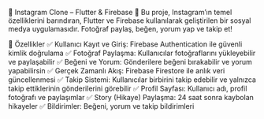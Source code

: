 📸 Instagram Clone – Flutter & Firebase 🚀
Bu proje, Instagram’ın temel özelliklerini barındıran, Flutter ve Firebase kullanılarak geliştirilen bir sosyal medya uygulamasıdır. Fotoğraf paylaş, beğen, yorum yap ve takip et!

🎯 Özellikler
✅ Kullanıcı Kayıt ve Giriş: Firebase Authentication ile güvenli kimlik doğrulama
✅ Fotoğraf Paylaşma: Kullanıcılar fotoğraflarını yükleyebilir ve paylaşabilir
✅ Beğeni ve Yorum: Gönderilere beğeni bırakabilir ve yorum yapabilirsin
✅ Gerçek Zamanlı Akış: Firebase Firestore ile anlık veri güncellenmesi
✅ Takip Sistemi: Kullanıcılar birbirini takip edebilir ve yalnızca takip ettiklerinin gönderilerini görebilir
✅ Profil Sayfası: Kullanıcı adı, profil fotoğrafı ve paylaşımlar
✅ Story (Hikaye) Paylaşma: 24 saat sonra kaybolan hikayeler
✅ Bildirimler: Beğeni, yorum ve takip bildirimleri
